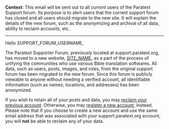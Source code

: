 **Context**:
This email will be sent out to all _current_ users of the Paratext Support forum.
Its purpose is to alert users that the current support forum has closed and all users should migrate to the new site.
It will explain the details of the new forum, such as the anonymizing and archival of all data, ability to reclaim accounts, etc.

---

Hello SUPPORT_FORUM_USERNAME,

The Paratext Supporter Forum, previously located at support.paratext.org, has moved to a new website, [SITE_NAME](https://supportsitetest.tk), as a part of the process of unifying the communities who use various Bible translation softwares.
All data, such as users, posts, images, and roles, from the original support forum has been migrated to the new forum.
Since this forum is publicly viewable to anyone without needing a verified account, all identifiable information (such as names, locations, and addresses) has been anonymized.

If you wish to retain all of your posts and data, you may [reclaim your previous account](https://supportsitetest.tk/recover-account).
Otherwise, you may [register a new account](https://supportsitetest.tk/register), instead.
Please note that if you choose to create a new account and use the same email address that was associated with your support.paratext.org account, you will **not** be able to reclaim any of your data.
